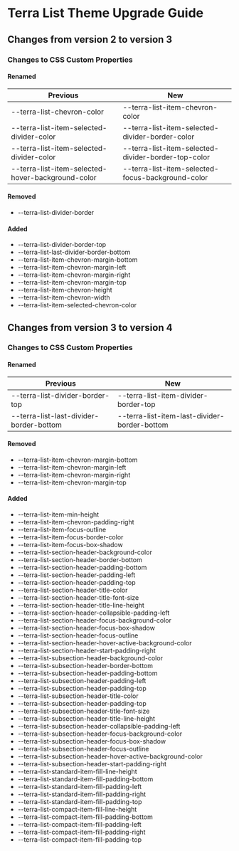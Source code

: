 # Terra List Theme Upgrade Guide

## Changes from version 2 to version 3

### Changes to CSS Custom Properties

#### Renamed
| Previous | New |
|-|-|
| --terra-list-chevron-color | --terra-list-item-chevron-color |
| --terra-list-item-selected-divider-color | --terra-list-item-selected-divider-border-color |
| --terra-list-item-selected-divider-color | --terra-list-item-selected-divider-border-top-color |
| --terra-list-item-selected-hover-background-color | --terra-list-item-selected-focus-background-color |

#### Removed
* --terra-list-divider-border

#### Added
* --terra-list-divider-border-top
* --terra-list-last-divider-border-bottom
* --terra-list-item-chevron-margin-bottom
* --terra-list-item-chevron-margin-left
* --terra-list-item-chevron-margin-right
* --terra-list-item-chevron-margin-top
* --terra-list-item-chevron-height
* --terra-list-item-chevron-width
* --terra-list-item-selected-chevron-color

## Changes from version 3 to version 4

### Changes to CSS Custom Properties

#### Renamed
| Previous | New |
|-|-|
| --terra-list-divider-border-top | --terra-list-item-divider-border-top |
| --terra-list-last-divider-border-bottom | --terra-list-item-last-divider-border-bottom |

#### Removed
* --terra-list-item-chevron-margin-bottom
* --terra-list-item-chevron-margin-left
* --terra-list-item-chevron-margin-right
* --terra-list-item-chevron-margin-top

#### Added
* --terra-list-item-min-height
* --terra-list-item-chevron-padding-right
* --terra-list-item-focus-outline
* --terra-list-item-focus-border-color
* --terra-list-item-focus-box-shadow
* --terra-list-section-header-background-color
* --terra-list-section-header-border-bottom
* --terra-list-section-header-padding-bottom
* --terra-list-section-header-padding-left
* --terra-list-section-header-padding-top
* --terra-list-section-header-title-color
* --terra-list-section-header-title-font-size
* --terra-list-section-header-title-line-height
* --terra-list-section-header-collapsible-padding-left
* --terra-list-section-header-focus-background-color
* --terra-list-section-header-focus-box-shadow
* --terra-list-section-header-focus-outline
* --terra-list-section-header-hover-active-background-color
* --terra-list-section-header-start-padding-right
* --terra-list-subsection-header-background-color
* --terra-list-subsection-header-border-bottom
* --terra-list-subsection-header-padding-bottom
* --terra-list-subsection-header-padding-left
* --terra-list-subsection-header-padding-top
* --terra-list-subsection-header-title-color
* --terra-list-subsection-header-padding-top
* --terra-list-subsection-header-title-font-size
* --terra-list-subsection-header-title-line-height
* --terra-list-subsection-header-collapsible-padding-left
* --terra-list-subsection-header-focus-background-color
* --terra-list-subsection-header-focus-box-shadow
* --terra-list-subsection-header-focus-outline
* --terra-list-subsection-header-hover-active-background-color
* --terra-list-subsection-header-start-padding-right
* --terra-list-standard-item-fill-line-height
* --terra-list-standard-item-fill-padding-bottom
* --terra-list-standard-item-fill-padding-left
* --terra-list-standard-item-fill-padding-right
* --terra-list-standard-item-fill-padding-top
* --terra-list-compact-item-fill-line-height
* --terra-list-compact-item-fill-padding-bottom
* --terra-list-compact-item-fill-padding-left
* --terra-list-compact-item-fill-padding-right
* --terra-list-compact-item-fill-padding-top